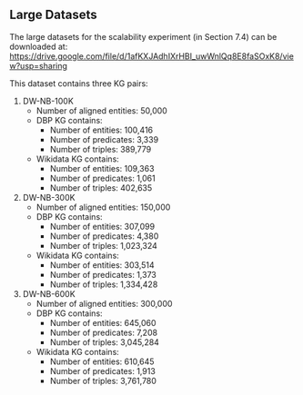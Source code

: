 ## Large Datasets
The large datasets for the scalability experiment (in Section 7.4) can be downloaded at: https://drive.google.com/file/d/1afKXJAdhIXrHBI_uwWnlQq8E8faSOxK8/view?usp=sharing

This dataset contains three KG pairs:

1. DW-NB-100K
   - Number of aligned entities: 50,000
   - DBP KG contains: 
     * Number of entities: 100,416 
     * Number of predicates: 3,339 
     * Number of triples: 389,779
   - Wikidata KG contains:
     * Number of entities: 109,363 
     * Number of predicates: 1,061
     * Number of triples: 402,635
2. DW-NB-300K
   - Number of aligned entities: 150,000
   - DBP KG contains: 
     * Number of entities: 307,099 
     * Number of predicates: 4,380 
     * Number of triples: 1,023,324
   - Wikidata KG contains:
     * Number of entities: 303,514 
     * Number of predicates: 1,373
     * Number of triples: 1,334,428
3. DW-NB-600K
   - Number of aligned entities: 300,000
   - DBP KG contains: 
     * Number of entities: 645,060 
     * Number of predicates: 7,208 
     * Number of triples: 3,045,284
   - Wikidata KG contains:
     * Number of entities: 610,645 
     * Number of predicates: 1,913
     * Number of triples: 3,761,780

